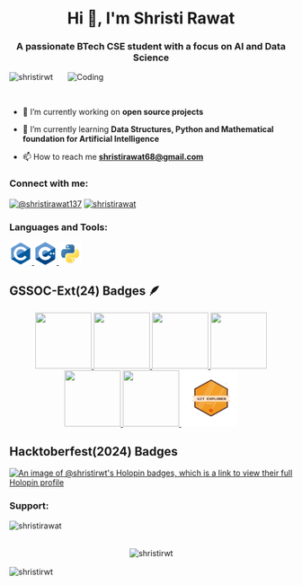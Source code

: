 <h1 align="center">Hi 👋, I'm Shristi Rawat</h1>
<h3 align="center">A passionate BTech CSE student with a focus on AI and Data Science</h3>
<img align="right" alt="Coding" width="400" src="https://media.tenor.com/QVC1Nmb9TwUAAAAi/coding.gif">
<p align="left"> <img src="https://komarev.com/ghpvc/?username=shristirwt&label=Profile%20views&color=0e75b6&style=flat" alt="shristirwt" /> </p>

<p align="left"> <a href="https://twitter.com/" target="blank"><img src="https://img.shields.io/twitter/follow/?logo=twitter&style=for-the-badge" alt="" /></a> </p>

- 🔭 I’m currently working on **open source projects**

- 🌱 I’m currently learning **Data Structures, Python and Mathematical foundation for Artificial Intelligence**

- 📫 How to reach me **shristirawat68@gmail.com**

<h3 align="left">Connect with me:</h3>
<p align="left">
<a href="https://twitter.com/@shristirawat137" target="blank"><img align="center" src="https://raw.githubusercontent.com/rahuldkjain/github-profile-readme-generator/master/src/images/icons/Social/twitter.svg" alt="@shristirawat137" height="30" width="40" /></a>
<a href="https://linkedin.com/in/shristirawat" target="blank"><img align="center" src="https://raw.githubusercontent.com/rahuldkjain/github-profile-readme-generator/master/src/images/icons/Social/linked-in-alt.svg" alt="shristirawat" height="30" width="40" /></a>
</p>

<h3 align="left">Languages and Tools:</h3>
<p align="left"> <a href="https://www.cprogramming.com/" target="_blank" rel="noreferrer"> <img src="https://raw.githubusercontent.com/devicons/devicon/master/icons/c/c-original.svg" alt="c" width="40" height="40"/> </a> <a href="https://www.w3schools.com/cpp/" target="_blank" rel="noreferrer"> <img src="https://raw.githubusercontent.com/devicons/devicon/master/icons/cplusplus/cplusplus-original.svg" alt="cplusplus" width="40" height="40"/> </a> <a href="https://www.python.org" target="_blank" rel="noreferrer"> <img src="https://raw.githubusercontent.com/devicons/devicon/master/icons/python/python-original.svg" alt="python" width="40" height="40"/> </a> </p>

## GSSOC-Ext(24) Badges 🪶
<div style='display:flex; align-items:center; gap: 10px;' align='center'><a href="https://gssoc.girlscript.tech/contributorAnalytics">
<img src="https://raw.githubusercontent.com/GSSoC24/Postman-Challenge/main/docs/assets/Postman%20White.png" width="100px" height="100px" />
  <img src="https://raw.githubusercontent.com/GSSoC24/Postman-Challenge/main/docs/assets/1.png" width="100px" height="100px" />
  <img src="https://raw.githubusercontent.com/GSSoC24/Postman-Challenge/main/docs/assets/2.png" width="100px" height="100px" />
  <img src="https://raw.githubusercontent.com/GSSoC24/Postman-Challenge/main/docs/assets/3.png" width="100px" height="100px" />
  <img src="https://raw.githubusercontent.com/GSSoC24/Postman-Challenge/main/docs/assets/4.png" width="100px" height="100px" />
  <img src="https://raw.githubusercontent.com/GSSoC24/Postman-Challenge/main/docs/assets/5.png" width="100px" height="100px" />
  <img src="https://raw.githubusercontent.com/GSSoC24/Contributor/refs/heads/main/assets/Git%20Explorer.png" width="100px" height="100px" />
  </a>
</div>

## Hacktoberfest(2024) Badges
[![An image of @shristirwt's Holopin badges, which is a link to view their full Holopin profile](https://holopin.me/shristirwt)](https://holopin.io/@shristirwt)

<h3 align="left">Support:</h3>
<p><a href="https://ko-fi.com/shristirawat"> <img align="left" src="https://cdn.ko-fi.com/cdn/kofi3.png?v=3" height="50" width="210" alt="shristirawat" /></a></p><br><br>



<p>&nbsp;<img align="center" src="https://github-readme-stats.vercel.app/api?username=shristirwt&show_icons=true&locale=en" alt="shristirwt" /></p>

<p><img align="center" src="https://github-readme-streak-stats.herokuapp.com/?user=shristirwt&" alt="shristirwt" /></p>
